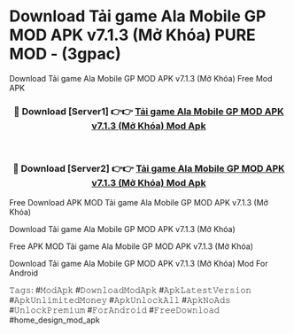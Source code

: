 # Download Tải game Ala Mobile GP MOD APK v7.1.3 (Mở Khóa) PURE MOD - (3gpac)
Download Tải game Ala Mobile GP MOD APK v7.1.3 (Mở Khóa) Free Mod APK

<div align="center">
<h3>🔴 Download [Server1] 👉👉 <a href="https://apk-comot.site?title=Tải_game_Ala_Mobile_GP_MOD_APK_v7.1.3_(Mở_Khóa)">Tải game Ala Mobile GP MOD APK v7.1.3 (Mở Khóa) Mod Apk</a></h3><br>

<h3>🔴 Download [Server2] 👉👉 <a href="https://apk-comot.site?title=Tải_game_Ala_Mobile_GP_MOD_APK_v7.1.3_(Mở_Khóa)">Tải game Ala Mobile GP MOD APK v7.1.3 (Mở Khóa) Mod Apk</a></h3>
</div>


Free Download APK MOD Tải game Ala Mobile GP MOD APK v7.1.3 (Mở Khóa)

Download Tải game Ala Mobile GP MOD APK v7.1.3 (Mở Khóa) 

Free APK MOD Tải game Ala Mobile GP MOD APK v7.1.3 (Mở Khóa) 

Download Tải game Ala Mobile GP MOD APK v7.1.3 (Mở Khóa) Mod For Android

𝚃𝚊𝚐𝚜: #𝙼𝚘𝚍𝙰𝚙𝚔 #𝙳𝚘𝚠𝚗𝚕𝚘𝚊𝚍𝙼𝚘𝚍𝙰𝚙𝚔 #𝙰𝚙𝚔𝙻𝚊𝚝𝚎𝚜𝚝𝚅𝚎𝚛𝚜𝚒𝚘𝚗 #𝙰𝚙𝚔𝚄𝚗𝚕𝚒𝚖𝚒𝚝𝚎𝚍𝙼𝚘𝚗𝚎𝚢 #𝙰𝚙𝚔𝚄𝚗𝚕𝚘𝚌𝚔𝙰𝚕𝚕 #𝙰𝚙𝚔𝙽𝚘𝙰𝚍𝚜 #𝚄𝚗𝚕𝚘𝚌𝚔𝙿𝚛𝚎𝚖𝚒𝚞𝚖 #𝙵𝚘𝚛𝙰𝚗𝚍𝚛𝚘𝚒𝚍 #𝙵𝚛𝚎𝚎𝙳𝚘𝚠𝚗𝚕𝚘𝚊𝚍 #home_design_mod_apk